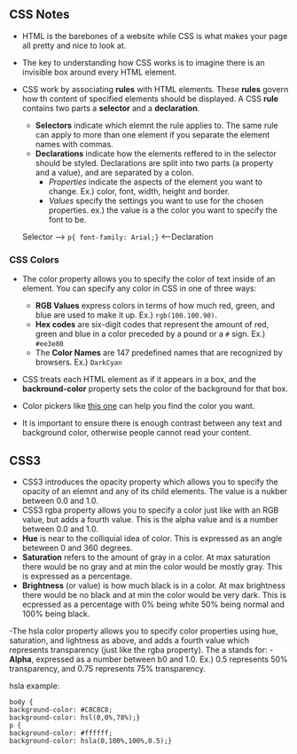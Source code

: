 ## CSS Notes

- HTML is the barebones of a website while CSS is what makes your page all pretty and nice to look at.
- The key to understanding how CSS works is to imagine there is an invisible box around every HTML element.
- CSS work by associating **rules** with HTML elements. These **rules** govern how th content of specified elements should be displayed. A CSS **rule** contains two parts a **selector** and a **declaration**.
    - **Selectors** indicate which elemnt the rule applies to. The same rule can apply to more than one element if you separate the element names with commas.
    - **Declarations** indicate how the elements reffered to in the selector should be styled. Declarations are split into two parts (a property and a value), and are separated by a colon.
        - *Properties* indicate the aspects of the element you want to change. Ex.) color, font, width, height and border.
        - *Values* specify the settings you want to use for the chosen properties. ex.) the value is a the color you want to specify the font to be.
  
   Selector --> `p{
                   font-family: Arial;}` <--Declaration
    
### CSS Colors

- The color property allows you to specify the color of text inside of an element. You can specify any color in CSS in one of three ways:
    - **RGB Values** express colors in terms of how much red, green, and blue are used to make it up. Ex.) `rgb(100.100.90)`.
    - **Hex codes** are six-digit codes that represent the amount of red, green and blue in a color preceded by a pound or a `#` sign. Ex.) `#ee3e80`
    - The **Color Names** are 147 predefined names that are recognized by browsers. Ex.) `DarkCyan`

- CSS treats each HTML element as if it appears in a box, and the **backround-color** property sets the color of the background for that box.

- Color pickers like [this one](https://color.adobe.com/create/color-wheel) can help you find the color you want.

- It is important to ensure there is enough contrast between any text and background color, otherwise people cannot read your content.

## CSS3

- CSS3 introduces the opacity property which allows you to specify the opacity of an elemnt and any of its child elements. The value is a nukber between 0.0 and 1.0.
- CSS3 rgba property allows you to specify a color just like with an RGB value, but adds a fourth value. This is the alpha value and is a number between 0.0 and 1.0.
- **Hue** is near to the colliquial idea of color. This is expressed as an angle beteween 0 and 360 degrees.
- **Saturation** refers to the amount of gray in a color. At max saturation there would be no gray and at min the color would be mostly gray. This is expressed as a percentage.
- **Brightness** (or value) is how much black is in a color. At max brightness there would be no black and at min the color would be very dark. This is ecpressed as a percentage with 0% being white 50% being normal and 100% being black.

-The hsla color property allows you to specify color properties using hue, saturation, and lightness as above, and adds a fourth value which represents transparency (just like the rgba property). The a stands for:
    - **Alpha**, expressed as a number between b0 and 1.0. Ex.) 0.5 represents 50% transparency, and 0.75 represents 75% transparency.

hsla example:
```
body {
background-color: #C8C8C8;
background-color: hsl(0,0%,78%);}
p {
background-color: #ffffff;
background-color: hsla(0,100%,100%,0.5);}
```

